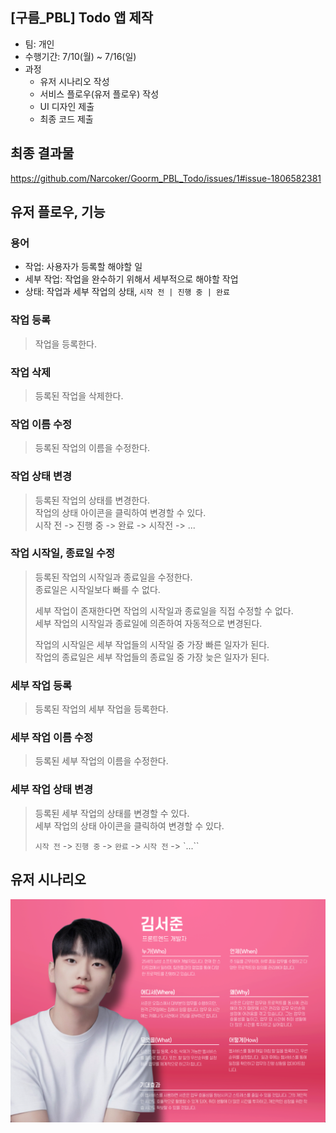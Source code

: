## [구름_PBL] Todo 앱 제작

- 팀: 개인
- 수행기간: 7/10(월) ~ 7/16(일)
- 과정
  - 유저 시나리오 작성
  - 서비스 플로우(유저 플로우) 작성
  - UI 디자인 제출
  - 최종 코드 제출

## 최종 결과물

https://github.com/Narcoker/Goorm_PBL_Todo/issues/1#issue-1806582381

## 유저 플로우, 기능

### 용어

- 작업: 사용자가 등록할 해야할 일
- 세부 작업: 작업을 완수하기 위해서 세부적으로 해야할 작업
- 상태: 작업과 세부 작업의 상태, `시작 전 | 진행 중 | 완료`

### 작업 등록

> 작업을 등록한다.

### 작업 삭제

> 등록된 작업을 삭제한다.

### 작업 이름 수정

> 등록된 작업의 이름을 수정한다.

### 작업 상태 변경

> 등록된 작업의 상태를 변경한다.  
> 작업의 상태 아이콘을 클릭하여 변경할 수 있다.  
> 시작 전 -> 진행 중 -> 완료 -> 시작전 -> ...

### 작업 시작일, 종료일 수정

> 등록된 작업의 시작일과 종료일을 수정한다.  
> 종료일은 시작일보다 빠를 수 없다.
>
> 세부 작업이 존재한다면 작업의 시작일과 종료일을 직접 수정할 수 없다.  
> 세부 작업의 시작일과 종료일에 의존하여 자동적으로 변경된다.
>
> 작업의 시작일은 세부 작업들의 시작일 중 가장 빠른 일자가 된다.  
> 작업의 종료일은 세부 작업들의 종료일 중 가장 늦은 일자가 된다.

### 세부 작업 등록

> 등록된 작업의 세부 작업을 등록한다.

### 세부 작업 이름 수정

> 등록된 세부 작업의 이름을 수정한다.

### 세부 작업 상태 변경

> 등록된 세부 작업의 상태를 변경할 수 있다.  
> 세부 작업의 상태 아이콘을 클릭하여 변경할 수 있다.
>
> `시작 전` -> `진행 중` -> `완료` -> `시작 전` -> `...``

## 유저 시나리오

![유저 시나리오](/FOR_README/유저시나리오.png)
